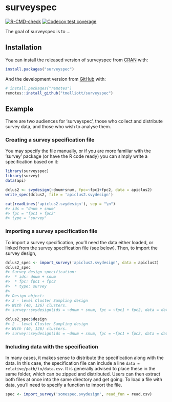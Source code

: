 
<!-- README.md is generated from README.Rmd. Please edit that file -->

# surveyspec

<!-- badges: start -->

[![R-CMD-check](https://github.com/tmelliott/surveyspec/workflows/R-CMD-check/badge.svg)](https://github.com/tmelliott/surveyspec/actions)
[![Codecov test
coverage](https://codecov.io/gh/tmelliott/surveyspec/branch/main/graph/badge.svg)](https://codecov.io/gh/tmelliott/surveyspec?branch=main)

<!-- badges: end -->

The goal of surveyspec is to …

## Installation

You can install the released version of surveyspec from
[CRAN](https://CRAN.R-project.org) with:

``` r
install.packages("surveyspec")
```

And the development version from [GitHub](https://github.com/) with:

``` r
# install.packages("remotes")
remotes::install_github("tmelliott/surveyspec")
```

## Example

There are two audiences for ‘surveyspec’, those who collect and
distribute survey data, and those who wish to analyse them.

### Creating a survey specification file

You may specify the file manually, or if you are more familiar with the
‘survey’ package (or have the R code ready) you can simply write a
specification based on it:

``` r
library(surveyspec)
library(survey)
data(api)

dclus2 <- svydesign(~dnum+snum, fpc=~fpc1+fpc2, data = apiclus2)
write_spec(dclus2, file = 'apiclus2.svydesign')

cat(readLines('apiclus2.svydesign'), sep = "\n")
#> ids = "dnum + snum"
#> fpc = "fpc1 + fpc2"
#> type = "survey"
```

### Importing a survey specification file

To import a survey specification, you’ll need the data either loaded, or
linked from the survey specification file (see below). Then, to import
the survey design,

``` r
dclus2_spec <- import_survey('apiclus2.svydesign', data = apiclus2)
dclus2_spec
#> Survey design specification:
#>  * ids: dnum + snum
#>  * fpc: fpc1 + fpc2
#>  * type: survey
#> 
#> Design object: 
#> 2 - level Cluster Sampling design
#> With (40, 126) clusters.
#> survey::svydesign(ids = ~dnum + snum, fpc = ~fpc1 + fpc2, data = data)

dclus2_spec$design
#> 2 - level Cluster Sampling design
#> With (40, 126) clusters.
#> survey::svydesign(ids = ~dnum + snum, fpc = ~fpc1 + fpc2, data = data)
```

### Including data with the specification

In many cases, it makes sense to distribute the specification along with
the data. In this case, the specification file can include a line `data
= relative/path/to/data.csv`. It is generally advised to place these in
the same folder, which can be zipped and distributed. Users can then
extract both files at once into the same directory and get going. To
load a file with data, you’ll need to specify a function to import the
file.

``` r
spec <- import_survey('somespec.svydesign', read_fun = read.csv)
```
